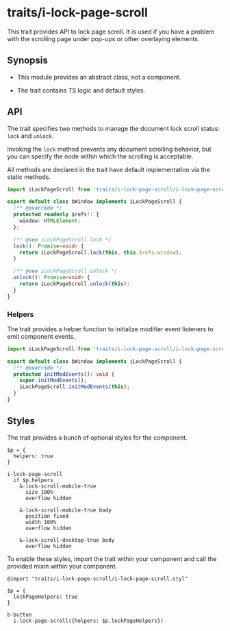 # traits/i-lock-page-scroll

This trait provides API to lock page scroll.
It is used if you have a problem with the scrolling page under pop-ups or other overlaying elements.

## Synopsis

* This module provides an abstract class, not a component.

* The trait contains TS logic and default styles.

## API

The trait specifies two methods to manage the document lock scroll status: `lock` and `unlock`.

Invoking the `lock` method prevents any document scrolling behavior,
but you can specify the node within which the scrolling is acceptable.

All methods are declared in the trait have default implementation via the static methods.

```typescript
import iLockPageScroll from 'traits/i-lock-page-scroll/i-lock-page-scroll';

export default class bWindow implements iLockPageScroll {
  /** @override */
  protected readonly $refs!: {
    window: HTMLElement;
  };

  /** @see iLockPageScroll.lock */
  lock(): Promise<void> {
    return iLockPageScroll.lock(this, this.$refs.window);
  }

  /** @see iLockPageScroll.unlock */
  unlock(): Promise<void> {
    return iLockPageScroll.unlock(this);
  }
}
```

### Helpers

The trait provides a helper function to initialize modifier event listeners to emit component events.

```typescript
import iLockPageScroll from 'traits/i-lock-page-scroll/i-lock-page-scroll';

export default class bWindow implements iLockPageScroll {
  /** @override */
  protected initModEvents(): void {
    super.initModEvents();
    iLockPageScroll.initModEvents(this);
  }
}
```

## Styles

The trait provides a bunch of optional styles for the component.

```stylus
$p = {
  helpers: true
}

i-lock-page-scroll
  if $p.helpers
    &-lock-scroll-mobile-true
      size 100%
      overflow hidden

    &-lock-scroll-mobile-true body
      position fixed
      width 100%
      overflow hidden

    &-lock-scroll-desktop-true body
      overflow hidden
```

To enable these styles, import the trait within your component and call the provided mixin within your component.

```stylus
@import "traits/i-lock-page-scroll/i-lock-page-scroll.styl"

$p = {
  lockPageHelpers: true
}

b-button
  i-lock-page-scroll({helpers: $p.lockPageHelpers})
```
